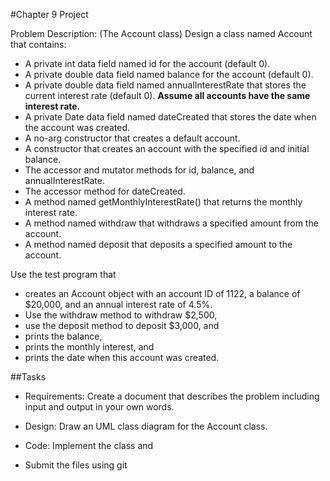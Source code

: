 #Chapter 9 Project

Problem Description:
(The Account class) Design a class named Account that contains: 

*	A private int data field named id for the account (default 0).
*	A private double data field named balance for the account (default 0).
*	A private double data field named annualInterestRate that stores the current interest rate (default 0). **Assume all accounts have the same interest rate.**
*	A private Date data field named dateCreated that stores the date when the account was created.
*	A no-arg constructor that creates a default account.
*	A constructor that creates an account with the specified id and initial balance.
*	The accessor and mutator methods for id, balance, and annualInterestRate. 
*	The accessor method for dateCreated. 
*	A method named getMonthlyInterestRate() that returns the monthly interest rate.
*	A method named withdraw that withdraws a specified amount from the account.
*	A method named deposit that deposits a specified amount to the account.

Use the test program that 

* creates an Account object with an account ID of 1122, a balance of $20,000, and an annual interest rate of 4.5%. 
* Use the withdraw method to withdraw $2,500, 
* use the deposit method to deposit $3,000, and 
* prints the balance, 
* prints the monthly interest, and 
* prints the date when this account was created.

##Tasks
 * Requirements: Create a document that describes the problem including input and output in your own words.

* Design: Draw an UML class diagram for the Account class.

* Code: Implement the class and 
* Submit the files using git

